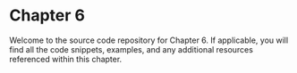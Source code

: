 # Chapter 6

Welcome to the source code repository for Chapter 6. If applicable, you will find all the code snippets, examples, and any additional resources referenced within this chapter.
